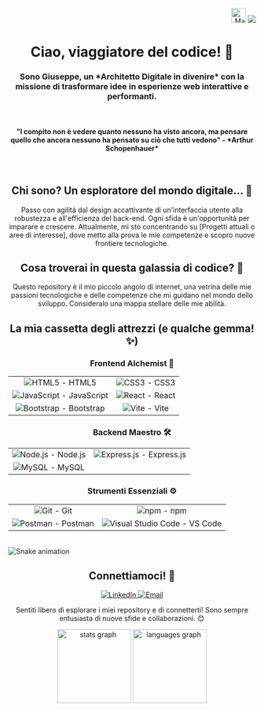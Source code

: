 <div align="right">
  <img src="https://raw.githubusercontent.com/MartinHeinz/MartinHeinz/master/wave.gif" width="30px" alt="Mano che saluta">
  <img src="https://profile-counter.glitch.me/giuseppezaccato/count.svg?" />
</div>

<h1 align="center">Ciao, viaggiatore del codice! 🚀</h1>
<h3 align="center">Sono Giuseppe, un *Architetto Digitale in divenire* con la missione di trasformare idee in esperienze web interattive e performanti.</h3>

<br>
<h4 align="center">"l compito non è vedere quanto nessuno ha visto ancora, ma pensare quello che ancora nessuno ha pensato su ciò che tutti vedono" - *Arthur Schopenhauer*</h4>
<br clear="right">

<h2 align="center">Chi sono? Un esploratore del mondo digitale... 🦎</h2>
<p align="center">Passo con agilità dal design accattivante di un'interfaccia utente alla robustezza e all'efficienza del back-end. Ogni sfida è un'opportunità per imparare e crescere. Attualmente, mi sto concentrando su [Progetti attuali o aree di interesse], dove metto alla prova le mie competenze e scopro nuove frontiere tecnologiche.</p>


<h2 align="center">Cosa troverai in questa galassia di codice? 🌌</h2>
<p align="center">Questo repository è il mio piccolo angolo di internet, una vetrina delle mie passioni tecnologiche e delle competenze che mi guidano nel mondo dello sviluppo. Consideralo una mappa stellare delle mie abilità.</p>

<h2 align="center">La mia cassetta degli attrezzi (e qualche gemma! ✨)</h2>

<h3 align="center">Frontend Alchemist 🧪</h3>
<div align="center">
  <table>
    <tr>
      <td align="center"><img src="https://img.shields.io/badge/HTML5-E34F26?style=for-the-badge&logo=html5&logoColor=white" alt="HTML5" /> - HTML5</td>
      <td align="center"><img src="https://img.shields.io/badge/CSS3-1572B6?style=for-the-badge&logo=css3&logoColor=white" alt="CSS3" /> - CSS3</td>
    </tr>
    <tr>
      <td align="center"><img src="https://img.shields.io/badge/JavaScript-F7DF1E?style=for-the-badge&logo=javascript&logoColor=black" alt="JavaScript" /> - JavaScript</td>
      <td align="center"><img src="https://img.shields.io/badge/React-61DAFB?style=for-the-badge&logo=react&logoColor=black" alt="React" /> - React</td>
    </tr>
    <tr>
      <td align="center"><img src="https://img.shields.io/badge/Bootstrap-7952B3?style=for-the-badge&logo=bootstrap&logoColor=white" alt="Bootstrap" /> - Bootstrap</td>
      <td align="center"><img src="https://img.shields.io/badge/Vite-646CFF?style=for-the-badge&logo=vite&logoColor=white" alt="Vite" /> - Vite</td>
    </tr>
  </table>
</div>

<h3 align="center">Backend Maestro 🛠️</h3>
<div align="center">
  <table>
    <tr>
      <td align="center"><img src="https://img.shields.io/badge/Node.js-339933?style=for-the-badge&logo=nodedotjs&logoColor=white" alt="Node.js" /> - Node.js</td>
      <td align="center"><img src="https://img.shields.io/badge/Express.js-000000?style=for-the-badge&logo=express&logoColor=white" alt="Express.js" /> - Express.js</td>
    </tr>
    <tr>
      <td align="center"><img src="https://img.shields.io/badge/MySQL-4479A1?style=for-the-badge&logo=mysql&logoColor=white" alt="MySQL" /> - MySQL</td>
      <td></td>
    </tr>
  </table>
</div>

<h3 align="center">Strumenti Essenziali ⚙️</h3>
<div align="center">
  <table>
    <tr>
      <td align="center"><img src="https://img.shields.io/badge/Git-F05032?style=for-the-badge&logo=git&logoColor=white" alt="Git" /> - Git</td>
      <td align="center"><img src="https://img.shields.io/badge/npm-CB3837?style=for-the-badge&logo=npm&logoColor=white" alt="npm" /> - npm</td>
    </tr>
    <tr>
      <td align="center"><img src="https://img.shields.io/badge/Postman-FF6C37?style=for-the-badge&logo=postman&logoColor=white" alt="Postman" /> - Postman</td>
      <td align="center"><img src="https://img.shields.io/badge/Visual%20Studio%20Code-0078D4?style=for-the-badge&logo=visual-studio-code&logoColor=white" alt="Visual Studio Code" /> - VS Code</td>
    </tr>
  </table>
</div>

<br clear="both">
<img src="https://raw.githubusercontent.com/giuseppezaccato/giuseppezaccato/output/snake.svg" alt="Snake animation" />

<h2 align="center">Connettiamoci! 🔗</h2>
<p align="center">
  <a href="https://www.linkedin.com/in/giuseppe-zaccato-94917a362/">
    <img src="https://img.shields.io/badge/LinkedIn-%230077B5.svg?style=for-the-badge&logo=linkedin&logoColor=white" alt="LinkedIn" />
  </a>
  <a href="mailto:giuseppezaccato+github@gmail.com">
    <img src="https://img.shields.io/badge/Gmail-%23D14836.svg?style=for-the-badge&logo=gmail&logoColor=white" alt="Email" />
  </a>
</p>

<p align="center">Sentiti libero di esplorare i miei repository e di connetterti! Sono sempre entusiasta di nuove sfide e collaborazioni. 😊</p>

<div align="center">
  <img src="https://github-readme-stats.vercel.app/api?username=giuseppezaccato&hide_title=false&hide_rank=false&show_icons=true&include_all_commits=true&count_private=true&disable_animations=false&theme=synthwave&locale=en&hide_border=false&order=1" height="150" alt="stats graph" />
  <img src="https://github-readme-stats.vercel.app/api/top-langs?username=giuseppezaccato&locale=en&hide_title=false&layout=compact&card_width=320&langs_count=5&theme=synthwave&hide_border=false&order=2" height="150" alt="languages graph" />
</div>
